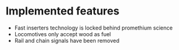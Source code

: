 # Implemented features

* Fast inserters technology is locked behind promethium science
* Locomotives only accept wood as fuel
* Rail and chain signals have been removed
